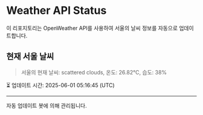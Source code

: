 
# Weather API Status

이 리포지토리는 OpenWeather API를 사용하여 서울의 날씨 정보를 자동으로 업데이트합니다.

## 현재 서울 날씨
> 서울의 현재 날씨: scattered clouds, 온도: 26.82°C, 습도: 38%

⏳ 업데이트 시간: 2025-06-01 05:16:45 (UTC)

---
자동 업데이트 봇에 의해 관리됩니다.
